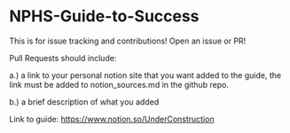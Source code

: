 # NPHS-Guide-to-Success
This is for issue tracking and contributions! Open an issue or PR! 

Pull Requests should include:

a.) a link to your personal notion site that you want added to the guide, the link must be added to notion_sources.md in the github repo.

b.) a brief description of what you added

Link to guide: https://www.notion.so/UnderConstruction

